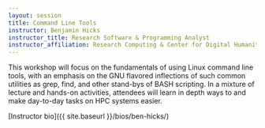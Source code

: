 ```yaml
---
layout: session
title: Command Line Tools
instructor: Benjamin Hicks
instructor_title: Research Software & Programming Analyst
instructor_affiliation: Research Computing & Center for Digital Humanities
---
```


This workshop will focus on the fundamentals of using Linux command line tools,
with an emphasis on the GNU flavored inflections of such common utilities as
grep, find, and other stand-bys of BASH scripting. In a mixture of lecture
and hands-on activities, attendees will learn in depth ways to
and make day-to-day tasks on HPC systems easier.

[Instructor bio]({{ site.baseurl }}/bios/ben-hicks/)
